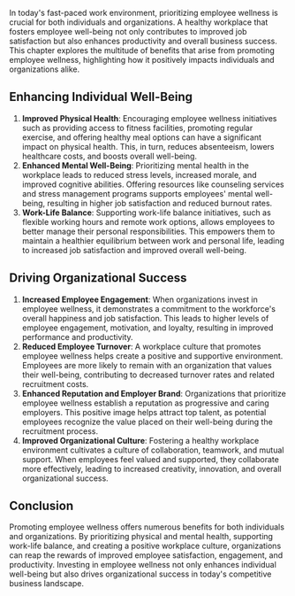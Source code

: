 
In today's fast-paced work environment, prioritizing employee wellness is crucial for both individuals and organizations. A healthy workplace that fosters employee well-being not only contributes to improved job satisfaction but also enhances productivity and overall business success. This chapter explores the multitude of benefits that arise from promoting employee wellness, highlighting how it positively impacts individuals and organizations alike.

## Enhancing Individual Well-Being

1. **Improved Physical Health**: Encouraging employee wellness initiatives such as providing access to fitness facilities, promoting regular exercise, and offering healthy meal options can have a significant impact on physical health. This, in turn, reduces absenteeism, lowers healthcare costs, and boosts overall well-being.
2. **Enhanced Mental Well-Being**: Prioritizing mental health in the workplace leads to reduced stress levels, increased morale, and improved cognitive abilities. Offering resources like counseling services and stress management programs supports employees' mental well-being, resulting in higher job satisfaction and reduced burnout rates.
3. **Work-Life Balance**: Supporting work-life balance initiatives, such as flexible working hours and remote work options, allows employees to better manage their personal responsibilities. This empowers them to maintain a healthier equilibrium between work and personal life, leading to increased job satisfaction and improved overall well-being.

## Driving Organizational Success

1. **Increased Employee Engagement**: When organizations invest in employee wellness, it demonstrates a commitment to the workforce's overall happiness and job satisfaction. This leads to higher levels of employee engagement, motivation, and loyalty, resulting in improved performance and productivity.
2. **Reduced Employee Turnover**: A workplace culture that promotes employee wellness helps create a positive and supportive environment. Employees are more likely to remain with an organization that values their well-being, contributing to decreased turnover rates and related recruitment costs.
3. **Enhanced Reputation and Employer Brand**: Organizations that prioritize employee wellness establish a reputation as progressive and caring employers. This positive image helps attract top talent, as potential employees recognize the value placed on their well-being during the recruitment process.
4. **Improved Organizational Culture**: Fostering a healthy workplace environment cultivates a culture of collaboration, teamwork, and mutual support. When employees feel valued and supported, they collaborate more effectively, leading to increased creativity, innovation, and overall organizational success.

## Conclusion

Promoting employee wellness offers numerous benefits for both individuals and organizations. By prioritizing physical and mental health, supporting work-life balance, and creating a positive workplace culture, organizations can reap the rewards of improved employee satisfaction, engagement, and productivity. Investing in employee wellness not only enhances individual well-being but also drives organizational success in today's competitive business landscape.
